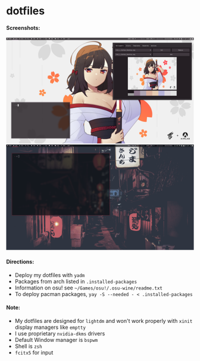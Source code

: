 # dotfiles
#### Screenshots:
![alt text](https://github.com/chent7/dotfiles/blob/master/.screenshots/2021-10-15_01-19.png?raw=true)
![alt text](https://github.com/chent7/dotfiles/blob/master/.screenshots/2021-10-14_23-48.png?raw=true)

#### Directions:
- Deploy my dotfiles with `yadm`
- Packages from arch listed in `.installed-packages`
- Information on osu! see `~/Games/osu!/.osu-wine/readme.txt`
- To deploy pacman packages, `yay -S --needed - < .installed-packages`
#### Note:
- My dotfiles are designed for `lightdm` and won't work properly with `xinit` display managers like `emptty`
- I use proprietary `nvidia-dkms` drivers
- Default Window manager is `bspwm`
- Shell is `zsh`
- `fcitx5` for input
